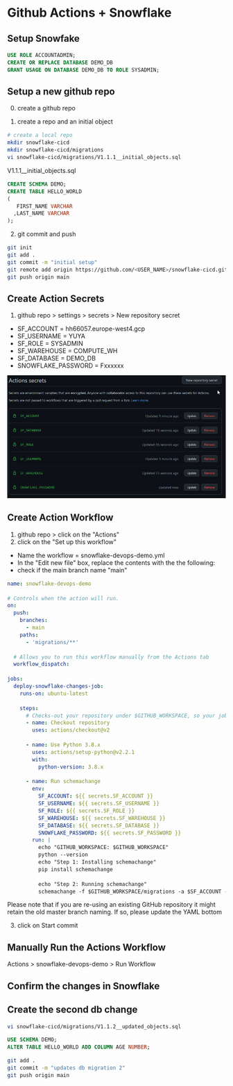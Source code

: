 # Github Actions + Snowflake

## Setup Snowfake

```sql
USE ROLE ACCOUNTADMIN;
CREATE OR REPLACE DATABASE DEMO_DB
GRANT USAGE ON DATABASE DEMO_DB TO ROLE SYSADMIN;
```

## Setup a new github repo

0. create a github repo

1. create a repo and an initial object
```bash
# create a local repo
mkdir snowflake-cicd
mkdir snowflake-cicd/migrations
vi snowflake-cicd/migrations/V1.1.1__initial_objects.sql
```

V1.1.1__initial_objects.sql
```sql
CREATE SCHEMA DEMO;
CREATE TABLE HELLO_WORLD
(
   FIRST_NAME VARCHAR
  ,LAST_NAME VARCHAR
);
```
2. git commit and push
```bash
git init
git add .
git commit -m "initial setup"
git remote add origin https://github.com/<USER_NAME>/snowflake-cicd.git
git push origin main
```

## Create Action Secrets
1. github repo > settings > secrets > New repository secret

- SF_ACCOUNT = hh66057.europe-west4.gcp
- SF_USERNAME = YUYA
- SF_ROLE = SYSADMIN
- SF_WAREHOUSE = COMPUTE_WH
- SF_DATABASE = DEMO_DB
- SNOWFLAKE_PASSWORD = Fxxxxxx


![GitHub Logo](/images/actions_secrets.png)

## Create Action Workflow

1. github repo > click on the "Actions" 
2. click on the "Set up this workflow"

- Name the workflow = snowflake-devops-demo.yml
- In the "Edit new file" box, replace the contents with the the following:
- check if the main branch name "main"
```yml
name: snowflake-devops-demo

# Controls when the action will run. 
on:
  push:
    branches:
      - main
    paths:
      - 'migrations/**'

  # Allows you to run this workflow manually from the Actions tab
  workflow_dispatch:

jobs:
  deploy-snowflake-changes-job:
    runs-on: ubuntu-latest

    steps:
      # Checks-out your repository under $GITHUB_WORKSPACE, so your job can access it
      - name: Checkout repository
        uses: actions/checkout@v2

      - name: Use Python 3.8.x
        uses: actions/setup-python@v2.2.1
        with:
          python-version: 3.8.x

      - name: Run schemachange
        env:
          SF_ACCOUNT: ${{ secrets.SF_ACCOUNT }}
          SF_USERNAME: ${{ secrets.SF_USERNAME }}
          SF_ROLE: ${{ secrets.SF_ROLE }}
          SF_WAREHOUSE: ${{ secrets.SF_WAREHOUSE }}
          SF_DATABASE: ${{ secrets.SF_DATABASE }}
          SNOWFLAKE_PASSWORD: ${{ secrets.SF_PASSWORD }}
        run: |
          echo "GITHUB_WORKSPACE: $GITHUB_WORKSPACE"
          python --version
          echo "Step 1: Installing schemachange"
          pip install schemachange
          
          echo "Step 2: Running schemachange"
          schemachange -f $GITHUB_WORKSPACE/migrations -a $SF_ACCOUNT -u $SF_USERNAME -r $SF_ROLE -w $SF_WAREHOUSE -d $SF_DATABASE -c $SF_DATABASE.SCHEMACHANGE.CHANGE_HISTORY --create-change-history-table
```

Please note that if you are re-using an existing GitHub repository it might retain the old master branch naming. If so, please update the YAML bottom

3. click on Start commit

## Manually Run the Actions Workflow
Actions > snowflake-devops-demo > Run Workflow


## Confirm the changes in Snowflake

## Create the second db change
```bash
vi snowflake-cicd/migrations/V1.1.2__updated_objects.sql
```

```sql
USE SCHEMA DEMO;
ALTER TABLE HELLO_WORLD ADD COLUMN AGE NUMBER;
```

```bash
git add .
git commit -m "updates db migration 2"
git push origin main
